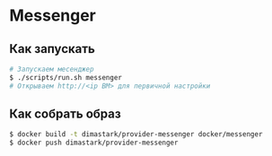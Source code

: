 # Messenger

## Как запускать
```sh
# Запускаем месенджер
$ ./scripts/run.sh messenger
# Открываем http://<ip ВМ> для первичной настройки
```

## Как собрать образ
```sh
$ docker build -t dimastark/provider-messenger docker/messenger
$ docker push dimastark/provider-messenger
```
